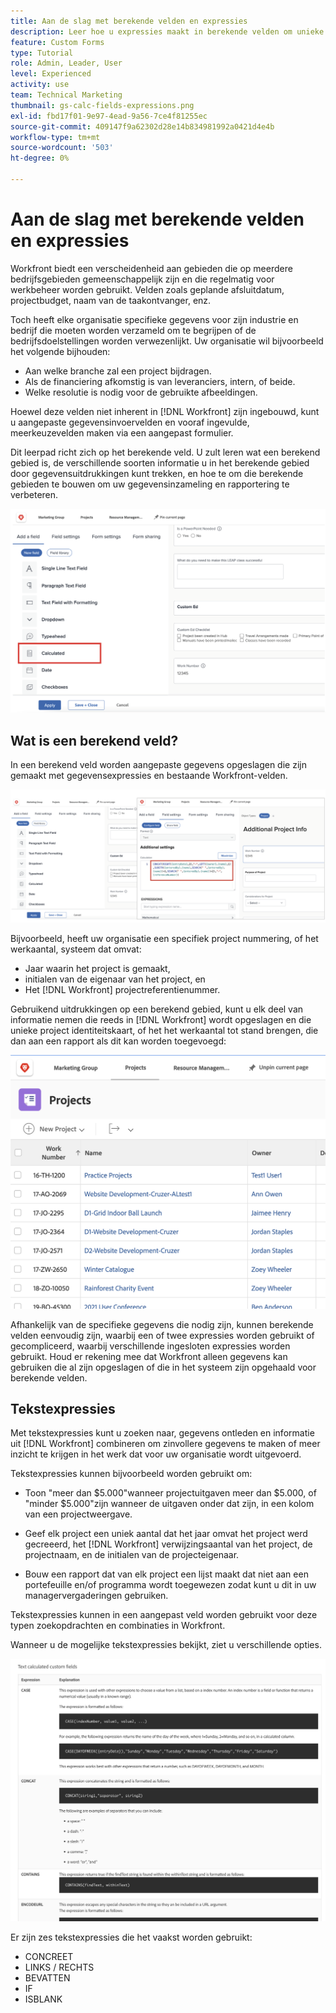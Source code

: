 ```yaml
---
title: Aan de slag met berekende velden en expressies
description: Leer hoe u expressies maakt in berekende velden om unieke aangepaste gegevens te verzamelen over het werk dat voor uw organisatie wordt uitgevoerd.
feature: Custom Forms
type: Tutorial
role: Admin, Leader, User
level: Experienced
activity: use
team: Technical Marketing
thumbnail: gs-calc-fields-expressions.png
exl-id: fbd17f01-9e97-4ead-9a56-7ce4f81255ec
source-git-commit: 409147f9a62302d28e14b834981992a0421d4e4b
workflow-type: tm+mt
source-wordcount: '503'
ht-degree: 0%

---
```


# Aan de slag met berekende velden en expressies

<!-- **Note**: The expression examples shown are simple and some may be mitigated by fields already supplied by  . However, the examples are used to illustrate the foundational knowledge needed in order to build expressions in Workfront.-->

Workfront biedt een verscheidenheid aan gebieden die op meerdere bedrijfsgebieden gemeenschappelijk zijn en die regelmatig voor werkbeheer worden gebruikt. Velden zoals geplande afsluitdatum, projectbudget, naam van de taakontvanger, enz.

Toch heeft elke organisatie specifieke gegevens voor zijn industrie en bedrijf die moeten worden verzameld om te begrijpen of de bedrijfsdoelstellingen worden verwezenlijkt. Uw organisatie wil bijvoorbeeld het volgende bijhouden:

* Aan welke branche zal een project bijdragen.
* Als de financiering afkomstig is van leveranciers, intern, of beide.
* Welke resolutie is nodig voor de gebruikte afbeeldingen.

Hoewel deze velden niet inherent in [!DNL Workfront] zijn ingebouwd, kunt u aangepaste gegevensinvoervelden en vooraf ingevulde, meerkeuzevelden maken via een aangepast formulier.

Dit leerpad richt zich op het berekende veld. U zult leren wat een berekend gebied is, de verschillende soorten informatie u in het berekende gebied door gegevensuitdrukkingen kunt trekken, en hoe te om die berekende gebieden te bouwen om uw gegevensinzameling en rapportering te verbeteren.

![ de beheersmontages van het Middel één pager ](assets/GS01.png)

## Wat is een berekend veld?

In een berekend veld worden aangepaste gegevens opgeslagen die zijn gemaakt met gegevensexpressies en bestaande Workfront-velden.

![ Werklastverdelingsmechanisme met gebruiksrapport ](assets/GS02.png)

Bijvoorbeeld, heeft uw organisatie een specifiek project nummering, of het werkaantal, systeem dat omvat:

* Jaar waarin het project is gemaakt,
* initialen van de eigenaar van het project, en
* Het [!DNL Workfront] projectreferentienummer.


Gebruikend uitdrukkingen op een berekend gebied, kunt u elk deel van informatie nemen die reeds in [!DNL Workfront] wordt opgeslagen en die unieke project identiteitskaart, of het het werkaantal tot stand brengen, die dan aan een rapport als dit kan worden toegevoegd:

![ Werklastverdelingsmechanisme met gebruiksrapport ](assets/GS03.png)

Afhankelijk van de specifieke gegevens die nodig zijn, kunnen berekende velden eenvoudig zijn, waarbij een of twee expressies worden gebruikt of gecompliceerd, waarbij verschillende ingesloten expressies worden gebruikt. Houd er rekening mee dat Workfront alleen gegevens kan gebruiken die al zijn opgeslagen of die in het systeem zijn opgehaald voor berekende velden.

## Tekstexpressies

Met tekstexpressies kunt u zoeken naar, gegevens ontleden en informatie uit [!DNL Workfront] combineren om zinvollere gegevens te maken of meer inzicht te krijgen in het werk dat voor uw organisatie wordt uitgevoerd.

Tekstexpressies kunnen bijvoorbeeld worden gebruikt om:

* Toon &quot;meer dan $5.000&quot;wanneer projectuitgaven meer dan $5.000, of &quot;minder $5.000&quot;zijn wanneer de uitgaven onder dat zijn, in een kolom van een projectweergave.

* Geef elk project een uniek aantal dat het jaar omvat het project werd gecreeerd, het [!DNL Workfront] verwijzingsaantal van het project, de projectnaam, en de initialen van de projecteigenaar.

* Bouw een rapport dat van elk project een lijst maakt dat niet aan een portefeuille en/of programma wordt toegewezen zodat kunt u dit in uw managervergaderingen gebruiken.

Tekstexpressies kunnen in een aangepast veld worden gebruikt voor deze typen zoekopdrachten en combinaties in Workfront.

Wanneer u de mogelijke tekstexpressies bekijkt, ziet u verschillende opties.

![ de beheersmontages van het Middel één pager ](assets/TE01.png)

Er zijn zes tekstexpressies die het vaakst worden gebruikt:

* CONCREET
* LINKS / RECHTS
* BEVATTEN
* IF
* ISBLANK